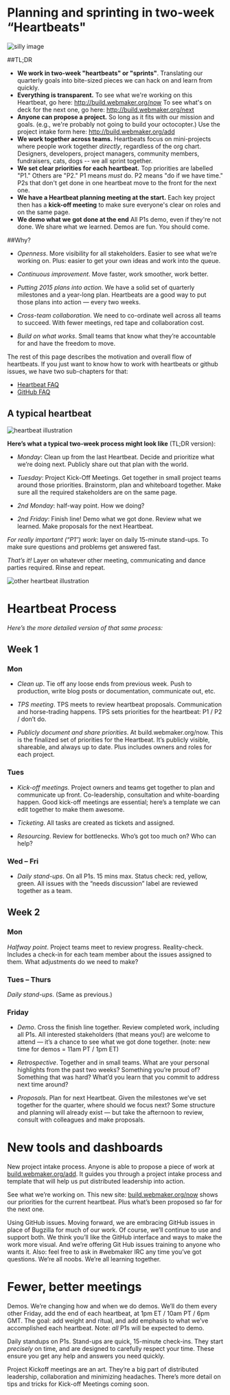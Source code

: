 Planning and sprinting in two-week “Heartbeats"
============

![silly image](images/bugs.gif)

##TL;DR
- **We work in two-week "heartbeats" or "sprints"**. Translating our quarterly goals into bite-sized pieces we can hack on and learn from quickly. 
- **Everything is transparent.** To see what we're working on this Heartbeat, go here: http://build.webmaker.org/now To see what's on deck for the next one, go here: http://build.webmaker.org/next
- **Anyone can propose a project.** So long as it fits with our mission and goals. (e.g., we're probably not going to build your octocopter.) Use the project intake form here: http://build.webmaker.org/add
- **We work together across teams.** Heartbeats focus on mini-projects where people work together _directly_, regardless of the org chart. Designers, developers, project managers, community members, fundraisers, cats, dogs -- we all sprint together. 
- **We set clear priorities for each heartbeat.** Top priorities are labelled "P1." Others are "P2." P1 means *must* do. P2 means "do if we have time." P2s that don't get done in one heartbeat move to the front for the next one. 
- **We have a Heartbeat planning meeting at the start.** Each key project then has a **kick-off meeting** to make sure everyone's clear on roles and on the same page. 
- **We demo what we got done at the end** All P1s demo, even if they're not done. We share what we learned. Demos are fun. You should come. 


##Why?
* *Openness*. More visibility for all stakeholders. Easier to see what we’re working on. Plus: easier to get your own ideas and work into the queue.
        
* *Continuous improvement*. Move faster, work smoother, work better. 

* *Putting 2015 plans into action*. We have a solid set of quarterly milestones and a year-long plan. Heartbeats are a good way to put those plans into action — every two weeks.

* *Cross-team collaboration*. We need to co-ordinate well across all teams to succeed. With fewer meetings, red tape and collaboration cost.

* *Build on what works*. Small teams that know what they’re accountable for and have the freedom to move.

The rest of this page describes the motivation and overall flow of heartbeats.  If you just want to know how to work with heartbeats or github issues, we have two sub-chapters for that:

* [Heartbeat FAQ](heartbeat_faq.html)
* [GitHub FAQ](github_faq.html)

A typical heartbeat
-------------------

![heartbeat illustration](images/heartbeat.png)

**Here’s what a typical two-week process might look like** (TL;DR version):

* *Monday*: Clean up from the last Heartbeat. Decide and prioritize what we’re doing next. Publicly share out that plan with the world.

* *Tuesday*: Project Kick-Off Meetings. Get together in small project teams around those priorities. Brainstorm, plan and whiteboard together. Make sure all the required stakeholders are on the same page.

* *2nd Monday*: half-way point. How we doing?

* *2nd Friday*: Finish line! Demo what we got done. Review what we learned. Make proposals for the next Heartbeat.

*For really important (“P1″) work*: layer on daily 15-minute stand-ups. To make sure questions and problems get answered fast.

*That’s it!* Layer on whatever other meeting, communicating and dance parties required. Rinse and repeat.

![other heartbeat illustration](images/Heartbeat-Process.png)


# Heartbeat Process

*Here’s the more detailed version of that same process:*

## Week 1

### Mon

* *Clean up*. Tie off any loose ends from previous week. Push to production, write blog posts or documentation, communicate out, etc.

* *TPS meeting*. TPS meets to review heartbeat proposals. Communication and horse-trading happens. TPS sets priorities for the heartbeat: P1 / P2 / don’t do.

* *Publicly document and share priorities*. At build.webmaker.org/now. This is the finalized set of priorities for the Heartbeat. It’s publicly visible, shareable, and always up to date. Plus includes owners and roles for each project.

### Tues

* *Kick-off meetings.* Project owners and teams get together to plan and communicate up front. Co-leadership, consultation and white-boarding happen. Good kick-off meetings are essential; here’s a template we can edit together to make them awesome.

* *Ticketing*. All tasks are created as tickets and assigned.

* *Resourcing*. Review for bottlenecks. Who’s got too much on? Who can help?

### Wed – Fri

* *Daily stand-ups*. On all P1s. 15 mins max. Status check: red, yellow, green. All issues with the “needs discussion” label are reviewed together as a team.

## Week 2

### Mon

*Halfway point*. Project teams meet to review progress. Reality-check. Includes a check-in for each team member about the issues assigned to them. What adjustments do we need to make?

### Tues – Thurs

*Daily stand-ups*. (Same as previous.)

### Friday

* *Demo*. Cross the finish line together. Review completed work, including all P1s. All interested stakeholders (that means you!) are welcome to attend — it’s a chance to see what we got done together. (note: new time for demos = 11am PT / 1pm ET)

* *Retrospective*. Together and in small teams. What are your personal highlights from the past two weeks? Something you’re proud of? Something that was hard? What’d you learn that you commit to address next time around?

* *Proposals*. Plan for next Heartbeat. Given the milestones we’ve set together for the quarter, where should we focus next? Some structure and planning will already exist — but take the afternoon to review, consult with colleagues and make proposals.

# New tools and dashboards

New project intake process. Anyone is able to propose a piece of work at [build.webmaker.org/add](https://build.webmaker.org/add). It guides you through a project intake process and template that will help us put distributed leadership into action.

See what we’re working on. This new site: [build.webmaker.org/now](https://build.webmaker.org/now) shows our priorities for the current heartbeat. Plus what’s been proposed so far for the next one.

Using GitHub issues. Moving forward, we are embracing GitHub issues in place of Bugzilla for much of our work. Of course, we’ll continue to use and support both. We think you’ll like the GitHub interface and ways to make the work more visual. And we’re offering Git Hub issues training to anyone who wants it. Also: feel free to ask in #webmaker IRC any time you’ve got questions. We’re all noobs. We’re all learning together.

Fewer, better meetings
======================

Demos. We’re changing how and when we do demos. We’ll do them every other Friday, add the end of each heartbeat, at 1pm ET / 10am PT / 6pm GMT. The goal: add weight and ritual, and add emphasis to what we’ve accomplished each heartbeat. Note: *all* P1s will be expected to demo.

Daily standups on P1s. Stand-ups are quick, 15-minute check-ins. They start *precisely* on time, and are designed to carefully respect your time. These ensure you get any help and answers you need quickly.

Project Kickoff meetings are an art. They’re a big part of distributed leadership, collaboration and minimizing headaches. There’s more detail on tips and tricks for Kick-off Meetings coming soon.

